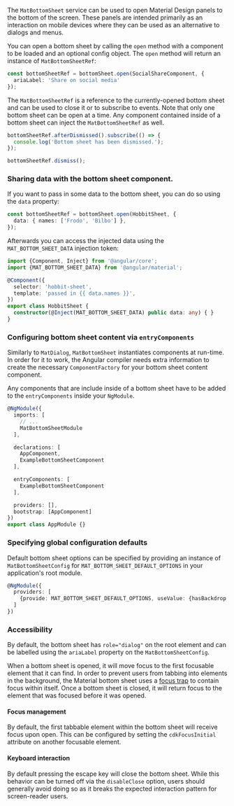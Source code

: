 The `MatBottomSheet` service can be used to open Material Design panels to the bottom of the screen.
These panels are intended primarily as an interaction on mobile devices where they can be used as an
alternative to dialogs and menus.

<!-- example(bottom-sheet-overview) -->

You can open a bottom sheet by calling the `open` method with a component to be loaded and an
optional config object. The `open` method will return an instance of `MatBottomSheetRef`:

```ts
const bottomSheetRef = bottomSheet.open(SocialShareComponent, {
  ariaLabel: 'Share on social media'
});
```

The `MatBottomSheetRef` is a reference to the currently-opened bottom sheet and can be used to close
it or to subscribe to events. Note that only one bottom sheet can be open at a time. Any component
contained inside of a bottom sheet can inject the `MatBottomSheetRef` as well.

```ts
bottomSheetRef.afterDismissed().subscribe(() => {
  console.log('Bottom sheet has been dismissed.');
});

bottomSheetRef.dismiss();
```

### Sharing data with the bottom sheet component.
If you want to pass in some data to the bottom sheet, you can do so using the `data` property:

```ts
const bottomSheetRef = bottomSheet.open(HobbitSheet, {
  data: { names: ['Frodo', 'Bilbo'] },
});
```

Afterwards you can access the injected data using the `MAT_BOTTOM_SHEET_DATA` injection token:

```ts
import {Component, Inject} from '@angular/core';
import {MAT_BOTTOM_SHEET_DATA} from '@angular/material';

@Component({
  selector: 'hobbit-sheet',
  template: 'passed in {{ data.names }}',
})
export class HobbitSheet {
  constructor(@Inject(MAT_BOTTOM_SHEET_DATA) public data: any) { }
}
```

### Configuring bottom sheet content via `entryComponents`

Similarly to `MatDialog`, `MatBottomSheet` instantiates components at run-time. In order for it to
work, the Angular compiler needs extra information to create the necessary `ComponentFactory` for
your bottom sheet content component.

Any components that are include inside of a bottom sheet have to be added to the `entryComponents`
inside your `NgModule`.


```ts
@NgModule({
  imports: [
    // ...
    MatBottomSheetModule
  ],

  declarations: [
    AppComponent,
    ExampleBottomSheetComponent
  ],

  entryComponents: [
    ExampleBottomSheetComponent
  ],

  providers: [],
  bootstrap: [AppComponent]
})
export class AppModule {}
```

### Specifying global configuration defaults
Default bottom sheet options can be specified by providing an instance of `MatBottomSheetConfig`
for `MAT_BOTTOM_SHEET_DEFAULT_OPTIONS` in your application's root module.

```ts
@NgModule({
  providers: [
    {provide: MAT_BOTTOM_SHEET_DEFAULT_OPTIONS, useValue: {hasBackdrop: false}}
  ]
})
```


### Accessibility
By default, the bottom sheet has `role="dialog"` on the root element and can be labelled using the
`ariaLabel` property on the `MatBottomSheetConfig`.

When a bottom sheet is opened, it will move focus to the first focusable element that it can find.
In order to prevent users from tabbing into elements in the background, the Material bottom sheet
uses a [focus trap](https://material.angular.io/cdk/a11y/overview#focustrap) to contain focus
within itself. Once a bottom sheet is closed, it will return focus to the element that was focused
before it was opened.

#### Focus management
By default, the first tabbable element within the bottom sheet will receive focus upon open.
This can be configured by setting the `cdkFocusInitial` attribute on another focusable element.

#### Keyboard interaction
By default pressing the escape key will close the bottom sheet. While this behavior can
be turned off via the `disableClose` option, users should generally avoid doing so
as it breaks the expected interaction pattern for screen-reader users.

